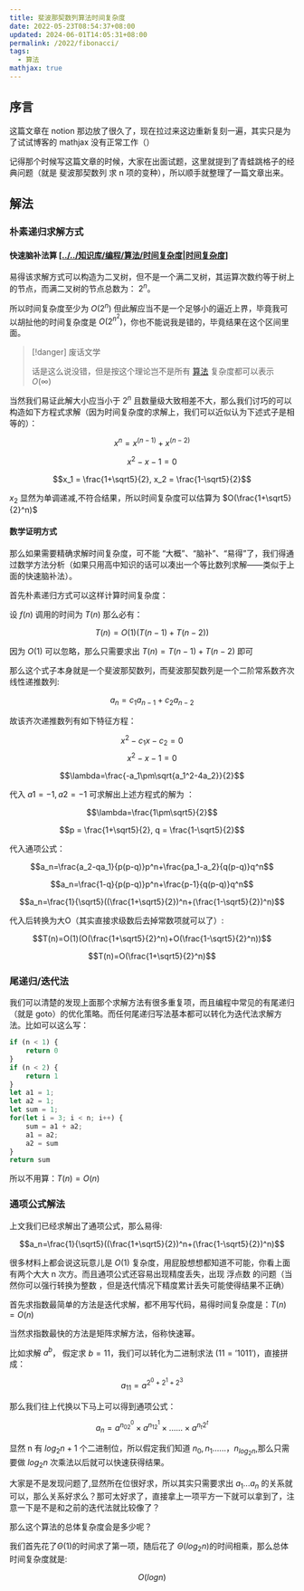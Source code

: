 ```yaml
---
title: 斐波那契数列算法时间复杂度
date: 2022-05-23T08:54:37+08:00
updated: 2024-06-01T14:05:31+08:00
permalink: /2022/fibonacci/
tags:
  - 算法
mathjax: true
---
```


## 序言

这篇文章在 notion 那边放了很久了，现在拉过来这边重新复刻一遍，其实只是为了试试博客的 mathjax 没有正常工作（）

记得那个时候写这篇文章的时候，大家在出面试题，这里就提到了青蛙跳格子的经典问题（就是 斐波那契数列 求 n 项的变种），所以顺手就整理了一篇文章出来。

<!-- more -->
## 解法
### 朴素递归求解方式

#### 快速脑补法算 [[../../知识库/编程/算法/时间复杂度|时间复杂度]](大雾)

易得该求解方式可以构造为二叉树，但不是一个满二叉树，其运算次数约等于树上的节点，而满二叉树的节点总数为： $2^n$。


所以时间复杂度至少为 $O(2^{n})$ 但此解应当不是一个足够小的逼近上界，毕竟我可以胡扯他的时间复杂度是 $O(2^{n^2})$，你也不能说我是错的，毕竟结果在这个区间里面。

> [!danger] 废话文学
> 
> 话是这么说没错，但是按这个理论岂不是所有 [算法](../../知识库/编程/算法/算法.md) 复杂度都可以表示 $O(\infty)$

当然我们易证此解大小应当小于 $2^n$ 且数量级大致相差不大，那么我们讨巧的可以构造如下方程式求解（因为时间复杂度的求解上，我们可以近似认为下述式子是相等的）：

$$x^n=x^{(n-1)}+x^{(n-2)}$$ 

$$x^2-x-1=0$$

$$x_1 = \frac{1+\sqrt5}{2}, x_2 = \frac{1-\sqrt5}{2}$$

$x_2$ 显然为单调递减,不符合结果，所以时间复杂度可以估算为 $O(\frac{1+\sqrt5}{2}^n)$

#### 数学证明方式

那么如果需要精确求解时间复杂度，可不能 “大概”、“脑补”、“易得”了，我们得通过数学方法分析（如果只用高中知识的话可以凑出一个等比数列求解——类似于上面的快速脑补法）。

首先朴素递归方式可以这样计算时间复杂度：

设 $f(n)$ 调用的时间为 $T(n)$ 那么必有：

$$T(n)=O(1)(T(n-1)+T(n-2))$$

因为 $O(1)$ 可以忽略，那么只需要求出 $T(n)=T(n-1)+T(n-2)$ 即可

那么这个式子本身就是一个斐波那契数列，而斐波那契数列是一个二阶常系数齐次线性递推数列:

$$a_n = c_1a_{n-1} + c_2a_{n-2}$$

故该齐次递推数列有如下特征方程：

$$x^2-c_1x-c_2=0$$
$$x^2-x-1=0 $$

$$\lambda=\frac{-a_1\pm\sqrt{a_1^2-4a_2}}{2}$$

代入 $a1 = -1, a2 = -1$ 可求解出上述方程式的解为 ：

$$\lambda=\frac{1\pm\sqrt5}{2}$$

$$p = \frac{1+\sqrt5}{2}, q = \frac{1-\sqrt5}{2}$$

代入通项公式：

$$a_n=\frac{a_2-qa_1}{p(p-q)}p^n+\frac{pa_1-a_2}{q(p-q)}q^n$$

$$a_n=\frac{1-q}{p(p-q)}p^n+\frac{p-1}{q(p-q)}q^n$$

$$a_n=\frac{1}{\sqrt5}((\frac{1+\sqrt5}{2})^n+(\frac{1-\sqrt5}{2})^n)$$

代入后转换为大O（其实直接求级数后去掉常数项就可以了）:

$$T(n)=O(1)(O(\frac{1+\sqrt5}{2}^n)+O(\frac{1-\sqrt5}{2}^n))$$

$$T(n)=O(\frac{1+\sqrt5}{2}^n)$$


### 尾递归/迭代法

我们可以清楚的发现上面那个求解方法有很多重复项，而且编程中常见的有尾递归（就是 goto）的优化策略。而任何尾递归写法基本都可以转化为迭代法求解方法。比如可以这么写：

```ts
if (n < 1) { 
	return 0 
} 
if (n < 2) { 
	return 1
} 
let a1 = 1;
let a2 = 1; 
let sum = 1; 
for(let i = 3; i < n; i++) {
	sum = a1 + a2; 
	a1 = a2; 
	a2 = sum 
} 
return sum
```

所以不用算：$T(n)=O(n)$

### 通项公式解法

上文我们已经求解出了通项公式，那么易得:

$$a_n=\frac{1}{\sqrt5}((\frac{1+\sqrt5}{2})^n+(\frac{1-\sqrt5}{2})^n)$$

很多材料上都会说这玩意儿是 $O(1)$ 复杂度，用屁股想想都知道不可能，你看上面有两个大大 n 次方。而且通项公式还容易出现精度丢失，出现 浮点数 的问题（当然你可以强行转换为整数 ，但是迭代情况下精度累计丢失可能使得结果不正确）

首先求指数最简单的方法是迭代求解，都不用写代码，易得时间复杂度是：$T(n)=O(n)$

当然求指数最快的方法是矩阵求解方法，俗称快速幂。

比如求解 $a^b$， 假定求 $b = 11$，我们可以转化为二进制求法 $(11='1011')$，直接拼成：

$$a_{11}=a^{2^0 + 2^1+ 2^3}$$

那么我们往上代换以下马上可以得到通项公式：

$$a_n=a^{n_02^0} \times a^{n_12^1} \times......\times a^{n_t2^t}$$

显然 n 有 $log_2n+1$ 个二进制位，所以假定我们知道 $n_0,n_1......，n_{log_2n}$,那么只需要做 $log_2n$ 次乘法以后就可以快速获得结果。

大家是不是发现问题了,显然所在位很好求，所以其实只需要求出 $a_1...a_n$ 的关系就可以，那么关系好求么？那可太好求了，直接拿上一项平方一下就可以拿到了，注意一下是不是和之前的迭代法就比较像了？

那么这个算法的总体复杂度会是多少呢？

我们首先花了$\Theta(1)$的时间求了第一项，随后花了 $\Theta(log_2n)$的时间相乘，那么总体时间复杂度就是:

$$O(logn)$$



